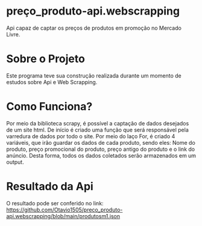 # preço_produto-api.webscrapping
Api capaz de captar os preços de produtos em promoção no Mercado Livre.

# Sobre o Projeto
Este programa teve sua construção realizada durante um momento de estudos sobre Api e Web Scrapping.

# Como Funciona?
Por meio da biblioteca scrapy, é possível a captação de dados desejados de um site html. De início é criado uma função que será responsável pela varredura de dados por todo o site. Por meio do laço For, é criado 4 variáveis, que irão guardar os dados de cada produto, sendo eles: Nome do produto, preço promocional do produto, preço antigo do produto e o link do anúncio. Desta forma, todos os dados coletados serão armazenados em um output.

# Resultado da Api
O resultado pode ser conferido no link: https://github.com/Otavio1505/preco_produto-api.webscrapping/blob/main/produtosm1.json
